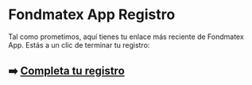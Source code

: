 # Fondmatex App Registro

Tal como prometimos, aquí tienes tu enlace más reciente de Fondmatex App. Estás a un clic de terminar tu registro:

## ➡️ [Completa tu registro](https://is.gd/XZYCIJ)